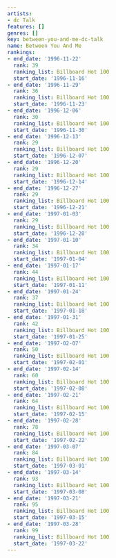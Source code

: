 ```yaml
---
artists:
- dc Talk
features: []
genres: []
key: between-you-and-me-dc-talk
name: Between You And Me
rankings:
- end_date: '1996-11-22'
  rank: 39
  ranking_list: Billboard Hot 100
  start_date: '1996-11-16'
- end_date: '1996-11-29'
  rank: 36
  ranking_list: Billboard Hot 100
  start_date: '1996-11-23'
- end_date: '1996-12-06'
  rank: 30
  ranking_list: Billboard Hot 100
  start_date: '1996-11-30'
- end_date: '1996-12-13'
  rank: 29
  ranking_list: Billboard Hot 100
  start_date: '1996-12-07'
- end_date: '1996-12-20'
  rank: 29
  ranking_list: Billboard Hot 100
  start_date: '1996-12-14'
- end_date: '1996-12-27'
  rank: 29
  ranking_list: Billboard Hot 100
  start_date: '1996-12-21'
- end_date: '1997-01-03'
  rank: 29
  ranking_list: Billboard Hot 100
  start_date: '1996-12-28'
- end_date: '1997-01-10'
  rank: 34
  ranking_list: Billboard Hot 100
  start_date: '1997-01-04'
- end_date: '1997-01-17'
  rank: 44
  ranking_list: Billboard Hot 100
  start_date: '1997-01-11'
- end_date: '1997-01-24'
  rank: 37
  ranking_list: Billboard Hot 100
  start_date: '1997-01-18'
- end_date: '1997-01-31'
  rank: 42
  ranking_list: Billboard Hot 100
  start_date: '1997-01-25'
- end_date: '1997-02-07'
  rank: 50
  ranking_list: Billboard Hot 100
  start_date: '1997-02-01'
- end_date: '1997-02-14'
  rank: 60
  ranking_list: Billboard Hot 100
  start_date: '1997-02-08'
- end_date: '1997-02-21'
  rank: 64
  ranking_list: Billboard Hot 100
  start_date: '1997-02-15'
- end_date: '1997-02-28'
  rank: 78
  ranking_list: Billboard Hot 100
  start_date: '1997-02-22'
- end_date: '1997-03-07'
  rank: 84
  ranking_list: Billboard Hot 100
  start_date: '1997-03-01'
- end_date: '1997-03-14'
  rank: 93
  ranking_list: Billboard Hot 100
  start_date: '1997-03-08'
- end_date: '1997-03-21'
  rank: 95
  ranking_list: Billboard Hot 100
  start_date: '1997-03-15'
- end_date: '1997-03-28'
  rank: 99
  ranking_list: Billboard Hot 100
  start_date: '1997-03-22'
---
```


